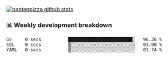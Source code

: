 [![nentenpizza github stats](https://github-readme-stats.vercel.app/api?username=nentenpizza&count_private=true)](https://github.com/anuraghazra/github-readme-stats)

### 📊 Weekly development breakdown
<!--START_SECTION:waka-->

```text
Go     0 secs          ████████████████████████░   96.36 %
SQL    0 secs          ▒░░░░░░░░░░░░░░░░░░░░░░░░   01.90 %
YAML   0 secs          ▒░░░░░░░░░░░░░░░░░░░░░░░░   01.74 %
```

<!--END_SECTION:waka-->

